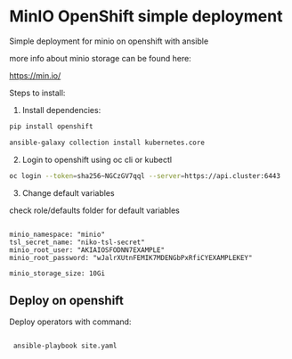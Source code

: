 # MinIO OpenShift simple deployment

Simple deployment for minio on openshift with ansible

more info about minio storage can be found here:

https://min.io/


Steps to install:

1. Install dependencies:

```bash
pip install openshift

ansible-galaxy collection install kubernetes.core 
```

2. Login to openshift using oc cli or kubectl

```bash
oc login --token=sha256~NGCzGV7qql --server=https://api.cluster:6443

```

3. Change default variables

check role/defaults folder for default variables

```

minio_namespace: "minio"
tsl_secret_name: "niko-tsl-secret"
minio_root_user: "AKIAIOSFODNN7EXAMPLE"
minio_root_password: "wJalrXUtnFEMIK7MDENGbPxRfiCYEXAMPLEKEY"

minio_storage_size: 10Gi

```

## Deploy on openshift

Deploy operators with command:

```bash

 ansible-playbook site.yaml
 
```


